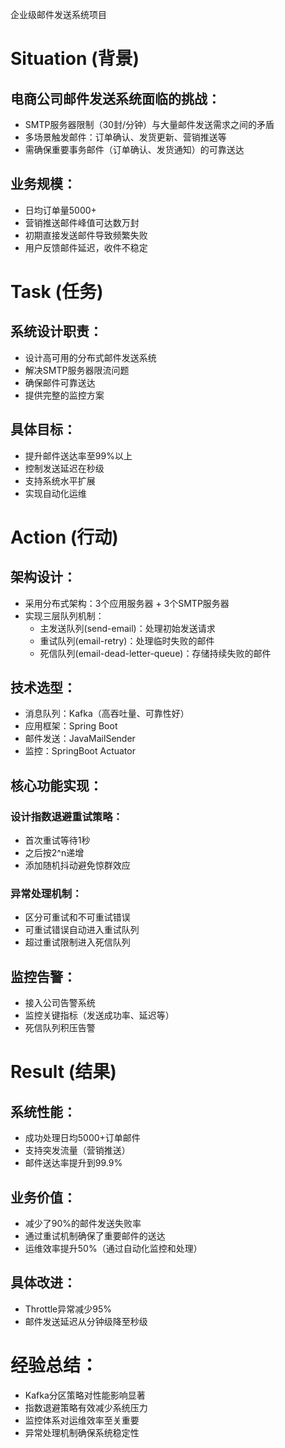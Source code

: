 企业级邮件发送系统项目
# Situation (背景)
## 电商公司邮件发送系统面临的挑战：
* SMTP服务器限制（30封/分钟）与大量邮件发送需求之间的矛盾
* 多场景触发邮件：订单确认、发货更新、营销推送等
* 需确保重要事务邮件（订单确认、发货通知）的可靠送达
## 业务规模：
* 日均订单量5000+
* 营销推送邮件峰值可达数万封
* 初期直接发送邮件导致频繁失败
* 用户反馈邮件延迟，收件不稳定
# Task (任务)
## 系统设计职责：
* 设计高可用的分布式邮件发送系统
* 解决SMTP服务器限流问题
* 确保邮件可靠送达
* 提供完整的监控方案
## 具体目标：
* 提升邮件送达率至99%以上
* 控制发送延迟在秒级
* 支持系统水平扩展
* 实现自动化运维
# Action (行动)
## 架构设计：
* 采用分布式架构：3个应用服务器 + 3个SMTP服务器
* 实现三层队列机制：
  * 主发送队列(send-email)：处理初始发送请求
  * 重试队列(email-retry)：处理临时失败的邮件
  * 死信队列(email-dead-letter-queue)：存储持续失败的邮件
## 技术选型：
* 消息队列：Kafka（高吞吐量、可靠性好）
* 应用框架：Spring Boot
* 邮件发送：JavaMailSender
* 监控：SpringBoot Actuator
## 核心功能实现：
### 设计指数退避重试策略：
* 首次重试等待1秒
* 之后按2^n递增
* 添加随机抖动避免惊群效应
### 异常处理机制：
* 区分可重试和不可重试错误
* 可重试错误自动进入重试队列
* 超过重试限制进入死信队列
## 监控告警：
* 接入公司告警系统
* 监控关键指标（发送成功率、延迟等）
* 死信队列积压告警
# Result (结果)
## 系统性能：
* 成功处理日均5000+订单邮件
* 支持突发流量（营销推送）
* 邮件送达率提升到99.9%
## 业务价值：
* 减少了90%的邮件发送失败率
* 通过重试机制确保了重要邮件的送达
* 运维效率提升50%（通过自动化监控和处理）
## 具体改进：
* Throttle异常减少95%
* 邮件发送延迟从分钟级降至秒级
# 经验总结：
* Kafka分区策略对性能影响显著
* 指数退避策略有效减少系统压力
* 监控体系对运维效率至关重要
* 异常处理机制确保系统稳定性